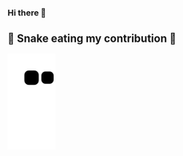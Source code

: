 ### Hi there 👋


<h2>🐍 Snake eating my contribution 🐍</h2>
  <img alt="snake eating my contribution" src="https://github.com/dennyariefhilmi/dennyariefhilmi/blob/output/github-contribution-grid-snake.svg">
